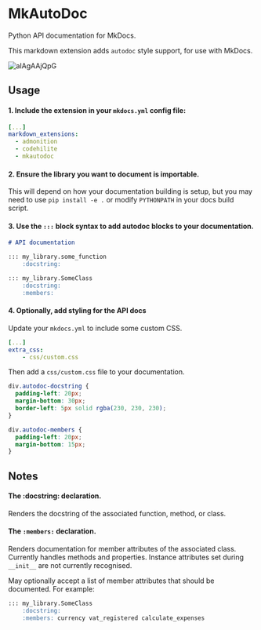 # MkAutoDoc

Python API documentation for MkDocs.

This markdown extension adds `autodoc` style support, for use with MkDocs.

![aIAgAAjQpG](https://user-images.githubusercontent.com/647359/66651320-a276ff80-ec2a-11e9-9cec-9eba425d5304.gif)

## Usage

#### 1. Include the extension in your `mkdocs.yml` config file:

```yaml
[...]
markdown_extensions:
  - admonition
  - codehilite
  - mkautodoc
```

#### 2. Ensure the library you want to document is importable.

This will depend on how your documentation building is setup, but
you may need to use `pip install -e .` or modify `PYTHONPATH` in your docs build script.

#### 3. Use the `:::` block syntax to add autodoc blocks to your documentation.

```markdown
# API documentation

::: my_library.some_function
    :docstring:

::: my_library.SomeClass
    :docstring:
    :members:
```

#### 4. Optionally, add styling for the API docs

Update your `mkdocs.yml` to include some custom CSS.

```yaml
[...]
extra_css:
    - css/custom.css
```

Then add a `css/custom.css` file to your documentation.

```css
div.autodoc-docstring {
  padding-left: 20px;
  margin-bottom: 30px;
  border-left: 5px solid rgba(230, 230, 230);
}

div.autodoc-members {
  padding-left: 20px;
  margin-bottom: 15px;
}
```

## Notes

#### The :docstring: declaration.

Renders the docstring of the associated function, method, or class.

#### The `:members:` declaration.

Renders documentation for member attributes of the associated class.
Currently handles methods and properties.
Instance attributes set during `__init__` are not currently recognised.

May optionally accept a list of member attributes that should be documented. For example:

```markdown
::: my_library.SomeClass
    :docstring:
    :members: currency vat_registered calculate_expenses
```
